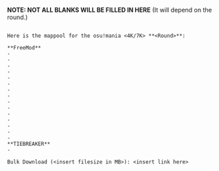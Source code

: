 **NOTE: NOT ALL BLANKS WILL BE FILLED IN HERE** (It will depend on the round.)

```@<insert needed mention here> 

Here is the mappool for the osu!mania <4K/7K> **<Round>**:

**FreeMod**
-
-
-
-
-
-
-
-
-
-
-
-
-
-
-
**TIEBREAKER**
-

Bulk Download (<insert filesize in MB>): <insert link here>
